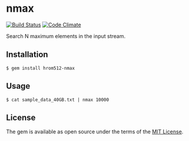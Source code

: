 # nmax

[![Build Status](https://travis-ci.org/hrom512/nmax.svg?branch=master)](https://travis-ci.org/hrom512/nmax)
[![Code Climate](https://codeclimate.com/github/hrom512/nmax/badges/gpa.svg)](https://codeclimate.com/github/hrom512/nmax)

Search N maximum elements in the input stream.

## Installation

    $ gem install hrom512-nmax

## Usage

    $ cat sample_data_40GB.txt | nmax 10000

## License

The gem is available as open source under the terms of the [MIT License](http://opensource.org/licenses/MIT).

